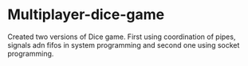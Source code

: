 # Multiplayer-dice-game
Created two versions of Dice game. First using coordination of pipes, signals adn fifos in system programming and second one using socket programming.


